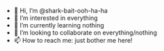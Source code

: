 - 👋 Hi, I’m @shark-bait-ooh-ha-ha
- 👀 I’m interested in everything
- 🌱 I’m currently learning nothing
- 💞️ I’m looking to collaborate on everything/nothing
- 📫 How to reach me: just bother me here!

<!---
shark-bait-ooh-ha-ha/shark-bait-ooh-ha-ha is a ✨ special ✨ repository because its `README.md` (this file) appears on your GitHub profile.
You can click the Preview link to take a look at your changes.
--->
